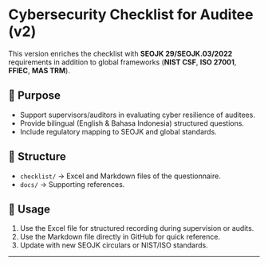 # Cybersecurity Checklist for Auditee (v2)

This version enriches the checklist with **SEOJK 29/SEOJK.03/2022** requirements in addition to global frameworks (**NIST CSF**, **ISO 27001**, **FFIEC**, **MAS TRM**).

## 📌 Purpose
- Support supervisors/auditors in evaluating cyber resilience of auditees.  
- Provide bilingual (English & Bahasa Indonesia) structured questions.  
- Include regulatory mapping to SEOJK and global standards.  

## 📂 Structure
- `checklist/` → Excel and Markdown files of the questionnaire.  
- `docs/` → Supporting references.  

## 🚀 Usage
1. Use the Excel file for structured recording during supervision or audits.  
2. Use the Markdown file directly in GitHub for quick reference.  
3. Update with new SEOJK circulars or NIST/ISO standards.  

---

